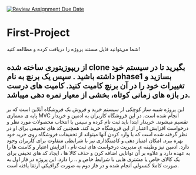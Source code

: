 [![Review Assignment Due Date](https://classroom.github.com/assets/deadline-readme-button-8d59dc4de5201274e310e4c54b9627a8934c3b88527886e3b421487c677d23eb.svg)](https://classroom.github.com/a/_H7Tgm1p)
# First-Project

شما می‌توانید فایل مستند پروژه را دریافت کرده و مطالعه کنید!

از ریپوزیتوری ساخته شده clone بگیرید تا در سیستم خود داشته باشید . سپس یک برنچ به نام phase1 بسازید و تغییرات خود را در آن برنچ کامیت کنید. کامیت های درست در بازه های زمانی کوتاه، بخشی از معیار نمره دهی میباشد.
------------------------------------------------------------------------------------------------------------------------------------------------------------------------
این پروژه شبیه ساز کوچکی از سیستم خرید و فروش یک فروشگاه آنلاین است که بر پایه ی معماری MVC انجام شده است. در این فروشگاه کاربران به ادمین و خریدار تقسیم میشوند. خریدار ابتدا باید ثبت نام کرده و سپس با انتخاب محصولات مورد نظر و درخواست افزایش اعتبار از این فروشگاه خرید کند. همچنین کد های تخفیفی برای او در نظر گرفته شده است که با وارد کردن آنها میتواند از تخفیفات فروشگاه روی خرید خود بهره ببرد. امکان امتیاز دهی و کامنتگذاری نیز با شرایطی متفاوت برای کاربران وجود دارد. ادمین نیز وظیفه ی مدیریت درخواست های ثبت نام ، افزایش اعتبار و کامنت ها را به عهده دارد و علاوه بر آن توانایی اضافه کرن و حذف کالا ها ، ایجاد کد های تخیفی برای یک کالای خاص یا مشتری هایی با شرایط خاص و .. را دارد.
این پروژه در فاز اول به صورت کاملا کنسولی انجام شده و در فاز دوم به صورت گرافیکی ارتقا یافته است.
